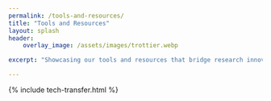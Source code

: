 ```yaml
---
permalink: /tools-and-resources/
title: "Tools and Resources"
layout: splash
header:
    overlay_image: /assets/images/trottier.webp

excerpt: "Showcasing our tools and resources that bridge research innovations with real-world applications"

---
```


{% include tech-transfer.html %}
